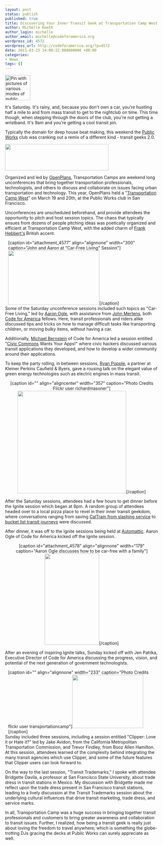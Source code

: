 ```yaml
---
layout: post
status: publish
published: true
title: Discovering Your Inner Transit Geek at Transportation Camp West
author: Michelle Koeth
author_login: michelle
author_email: michelle@codeforamerica.org
wordpress_id: 4572
wordpress_url: http://codeforamerica.org/?p=4572
date: 2011-03-23 14:09:22.000000000 +00:00
categories:
- News
tags: []
---
```

<a href="http://codeforamerica.org/wp-content/uploads/2011/03/transitpin.jpg"><img class="size-medium wp-image-4573 alignright " title="Transit Pin" src="http://codeforamerica.org/wp-content/uploads/2011/03/transitpin-297x300.jpg" alt="Pin with pictures of various modes of public transit" width="83" /></a>

It's Saturday. It's rainy, and, because you don't own a car, you're hustling half a mile to and from mass transit to get to the nightclub on time. This time though, when stepping through the doors of the club, you're not getting a wristband. It's 9am and you're getting a cool transit pin.

Typically the domain for deep house beat making, this weekend the <a href="http://publicsf.com/">Public Works</a> club was cranking out a remix of a different kind - transit geeks 2.0.

<img class="aligncenter" title="TransportationCamp" src="http://transportationcamp.org/wp-content/uploads/2011/02/general-logo-website.png" alt="" width="340" height="87" />

Organized and led by <a href="http://www.openplans.org">OpenPlans</a>, Transportation Camps are weekend long unconferences that bring together transportation  professionals,  technologists, and others to discuss and collaborate on issues facing urban  transportation and technology. This year, OpenPlans held a "<a href="http://transportationcamp.org/west/">Transportation Camp West</a>" on March 19 and 20th, at the Public Works club in San Francisco.

Unconferences are unscheduled beforehand, and provide attendees the opportunity to pitch and host session topics. The chaos that typically ensues from dozens of people pitching ideas was poetically organized and efficient at Transportation Camp West, with the added charm of <a href="http://openplans.org/team/#frank-hebbert">Frank Hebbert's</a> British accent.

<div style="float: right; margin-left: 10px;">[caption id="attachment_4577" align="alignnone" width="300" caption="John and Aaron at &quot;Car-Free Living&quot; Session"]<a href="http://codeforamerica.org/wp-content/uploads/2011/03/JohnAaron.jpg"><img class="size-medium wp-image-4577" title="JohnAaron" src="http://codeforamerica.org/wp-content/uploads/2011/03/JohnAaron-300x179.jpg" alt="" width="300" height="179" /></a>[/caption]</div>

Some of the Saturday unconference sessions included such topics as "Car-Free Living," led by <a href="http://codeforamerica.org/author/aaron/">Aaron Ogle</a>, with assistance from <a href="http://codeforamerica.org/author/john/">John Mertens</a>, both <a href="http://www.codeforamerica.org">Code for America</a> fellows. Here, transit professionals and riders alike discussed tips and tricks on how to manage difficult tasks like transporting children, or moving bulky items, without having a car.

Additionally, <a href="http://codeforamerica.org/author/michaelb/">Michael Bernstein</a> of Code for America led a session entitled "<a href="http://www.civiccommons.org">Civic Commons</a> Wants Your Apps!" where civic hackers discussed various transit applications they developed, and how to develop a wider community around their applications.

To keep the party rolling, in between sessions, <a href="http://www.kpcb.com/team/index.php?Ryan%20Popple">Ryan Popple</a>, a partner at Kleiner Perkins Caufield &amp; Byers, gave a rousing talk on the elegant value of green energy technologies such as electric engines in mass transit.

<div align="center">[caption id="" align="aligncenter" width="357" caption="Photo Credits Flickr user richardmasoner"]<img title="Ryan Popple, Partner at Kleiner Perkins Caufield &amp; Byers" src="http://farm6.static.flickr.com/5098/5542020714_9f7e43a646.jpg" alt="" width="357" height="337" class="aligncenter" />[/caption]</div>

After the Saturday sessions, attendees had a few hours to get dinner before the Ignite session which began at 8pm. A random group of attendees headed over to a local pizza place to revel in their inner transit geekdom, where conversations ranging from saving <a href="http://www.greencaltrain.com/friends-of-caltrain/">CalTrain from slashing service</a> to <a href="http://www.google.ru/intl/ru/landing/transsib/en.html">bucket list transit journeys</a> were discussed.

After dinner, it was off to the Ignite sessions being held at <a href="http://automattic.com/">Automattic</a>. Aaron Ogle of Code for America kicked off the Ignite session.

<div align="center">[caption id="attachment_4578" align="alignnone" width="179" caption="Aaron Ogle discusses how to be car-free with a family"]<a href="http://codeforamerica.org/wp-content/uploads/2011/03/IMAG0059.jpg"><img class="size-medium wp-image-4578" title="Aaron Ogle at Ignite Session" src="http://codeforamerica.org/wp-content/uploads/2011/03/IMAG0059-179x300.jpg" alt="" width="179" height="300" /></a>[/caption]</div>

After an evening of inspiring Ignite talks, Sunday kicked off with Jen Pahlka, Executive Director of Code for America discussing the progress, vision, and potential of the next generation of government technologists.

<div style="margin-left: 10px; float: right;">[caption id="" align="alignnone" width="233" caption="Photo Credits flickr user transportationcamp"]<img title="Jen Pahlka" src="http://farm6.static.flickr.com/5014/5543916001_109bc601b9.jpg" alt="" width="233" height="175" />[/caption]</div>

Sunday included three sessions, including a session entitled "Clipper: Love it or Hate it?" led by Jake Avidon, from the California Metropolitan Transportation Commission, and Trevor Findley, from Booz Allen Hamilton. At this session, attendees learned of the complexity behind integrating the many transit agencies which use Clipper, and some of the future features that Clipper users can look forward to.

On the way to the last session, "Transit Trademarks," I spoke with attendee Bridgette Davila, a professor at San Francisco State University, about trade dress in transit stations in Mexico. My discussion with Bridgette made me reflect upon the trade dress present in San Francisco transit stations, leading to a lively discussion at the Transit Trademarks session about the underlying cultural influences that drive transit marketing, trade dress, and service marks.

In all, Transportation Camp was a huge success in bringing together transit professionals and customers to bring greater awareness and collaboration to transit issues. Further, I realized, how being a transit geek is really just about loving the freedom to travel anywhere; which is something the globe-trotting DJs gracing the decks at Public Works can surely appreciate as well.
